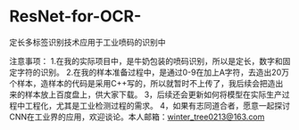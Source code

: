 # ResNet-for-OCR-
定长多标签识别技术应用于工业喷码的识别中

注意事项：
1.在我的实际项目中，是牛奶包装的喷码识别，所以是定长，数字和固定字符的识别。
2.在我的样本准备过程中，是通过0-9在加上A字符，去造出20万个样本，造样本的代码是采用C++写的，所以就暂时不上传了，我后续会把造出来的样本放上百度盘上，供大家下载。
3，后续还会更新如何将模型在实际生产过程中工程化，尤其是工业检测过程的需求。
4，如果有志同道合者，愿意一起探讨CNN在工业界的应用，欢迎谈论。本人邮箱：winter_tree0213@163.com
